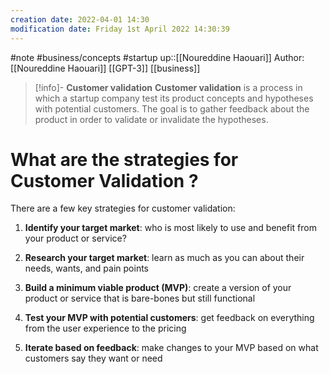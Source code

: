 ```yaml
---
creation date: 2022-04-01 14:30
modification date: Friday 1st April 2022 14:30:39
---
```

#note #business/concepts #startup 
up::[[Noureddine Haouari]]
Author: [[Noureddine Haouari]] [[GPT-3]]
[[business]]
> [!info]- **Customer validation**
> **Customer validation** is a process in which a startup company test its product concepts and hypotheses with potential customers. The goal is to gather feedback about the product in order to validate or invalidate the hypotheses. 

# What are the strategies for Customer Validation ?

There are a few key strategies for customer validation:

1. **Identify your target market**: who is most likely to use and benefit from your product or service?

2. **Research your target market**: learn as much as you can about their needs, wants, and pain points

3. **Build a minimum viable product (MVP)**: create a version of your product or service that is bare-bones but still functional

4. **Test your MVP with potential customers**: get feedback on everything from the user experience to the pricing

5. **Iterate based on feedback**: make changes to your MVP based on what customers say they want or need